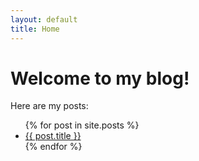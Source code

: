 ```yaml
---
layout: default
title: Home
---
```


# Welcome to my blog!

Here are my posts:

<ul class="posts">
{% for post in site.posts %}
   <li><a href="{{ site.baseurl }}{{ post.url }}">{{ post.title }}</a></li>
{% endfor %}
</ul>
